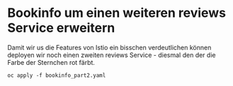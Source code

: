 # Bookinfo um einen weiteren reviews Service erweitern

Damit wir us die Features von Istio ein bisschen verdeutlichen können deployen wir noch einen zweiten reviews Service - diesmal den der die Farbe der Sternchen rot färbt.

```text
oc apply -f bookinfo_part2.yaml
```



